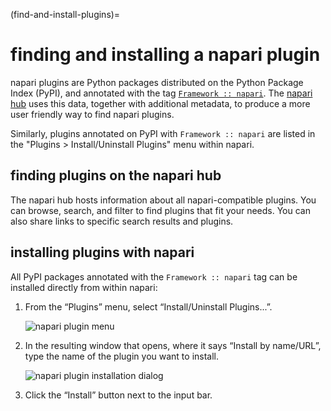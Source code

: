 (find-and-install-plugins)=

# finding and installing a napari plugin

napari plugins are Python packages distributed on the Python Package Index
(PyPI), and annotated with the tag [`Framework ::
napari`](https://pypi.org/search/?q=&o=&c=Framework+%3A%3A+napari).  The
[napari hub](https://napari-hub.org) uses this data, together with additional
metadata, to produce a more user friendly way to find napari plugins.

Similarly, plugins annotated on PyPI with `Framework :: napari` are listed in
the "Plugins > Install/Uninstall Plugins" menu within napari.

## finding plugins on the napari hub

The napari hub hosts information about all napari-compatible plugins.
You can browse, search, and filter to find plugins that fit your needs.
You can also share links to specific search results and plugins.

## installing plugins with napari

All PyPI packages annotated with the `Framework :: napari` tag can be installed
directly from within napari:

1. From the “Plugins” menu, select “Install/Uninstall Plugins...”.

   ![napari plugin menu](/images/plugin-menu.png)

2. In the resulting window that opens, where it says “Install by name/URL”, type the name of the plugin you want to install.

   ![napari plugin installation dialog](/images/plugin-install-dialog.png)

3. Click the “Install” button next to the input bar.
